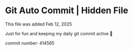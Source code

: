 # Git Auto Commit | Hidden File

This file was added Feb 12, 2025

Just for fun and keeping my daily git commit active 🤪

commit number: 414565
